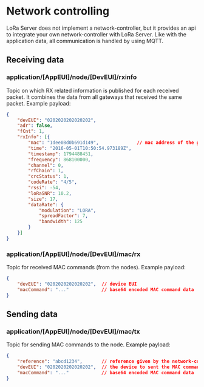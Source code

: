 # Network controlling

LoRa Server does not implement a network-controller, but it provides
an api to integrate your own network-controller with LoRa Server.
Like with the application data, all communication is handled by using MQTT.

## Receiving data

### application/[AppEUI]/node/[DevEUI]/rxinfo

Topic on which RX related information is published for each received packet.
It combines the data from all gateways that received the same packet.
Example payload:

```json
{
	"devEUI": "0202020202020202",
	"adr": false,
	"fCnt": 1,
	"rxInfo": [{
		"mac": "1dee08d0b691d149",              // mac address of the gateway
		"time": "2016-05-01T10:50:54.973189Z",
		"timestamp": 1794488451,
		"frequency": 868100000,
		"channel": 0,
		"rfChain": 1,
		"crcStatus": 1,
		"codeRate": "4/5",
		"rssi": -54,
		"loRaSNR": 10.2,
		"size": 17,
		"dataRate": {
			"modulation": "LORA",
			"spreadFactor": 7,
			"bandwidth": 125
		}
	}]
}
```

### application/[AppEUI]/node/[DevEUI]/mac/rx

Topic for received MAC commands (from the nodes). Example payload:

```json
{
	"devEUI": "0202020202020202",  // device EUI
	"macCommand": "..."            // base64 encoded MAC command data
}
```

## Sending data

### application/[AppEUI]/node/[DevEUI]/mac/tx

Topic for sending MAC commands to the node. Example payload:

```json
{
	"reference": "abcd1234",       // reference given by the network-controller
	"devEUI": "0202020202020202",  // the device to sent the MAC command to
	"macCommand": "..."            // base64 encoded MAC command data
}
```
